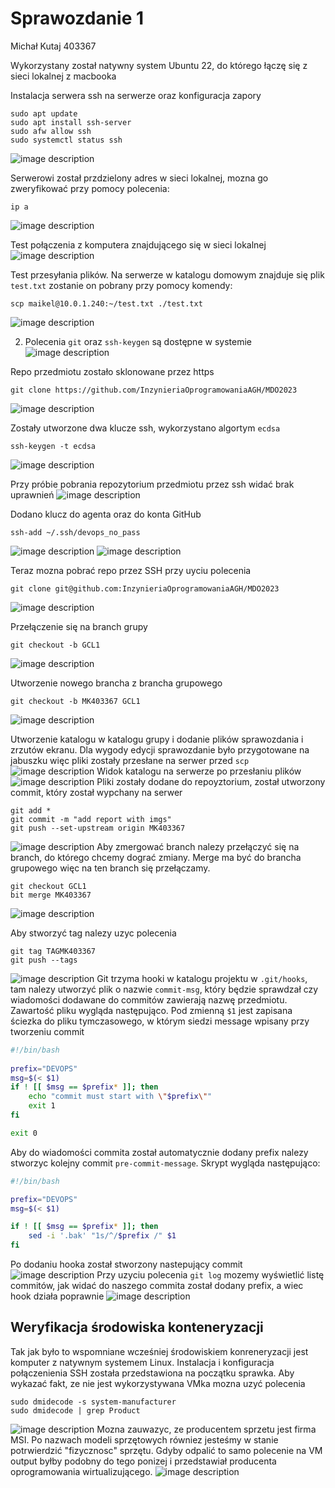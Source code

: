 # Sprawozdanie 1
Michał Kutaj
403367

Wykorzystany został natywny system Ubuntu 22, do którego łączę się z sieci lokalnej z macbooka



Instalacja serwera ssh na serwerze oraz konfiguracja zapory
```
sudo apt update
sudo apt install ssh-server
sudo afw allow ssh
sudo systemctl status ssh
```
![image description](01-status-serwera-ssh.png)

Serwerowi został przdzielony adres w sieci lokalnej, mozna go zweryfikować przy pomocy polecenia:
```
ip a
```
![image description](02-adres-serwera.png)

Test połączenia z komputera znajdującego się w sieci lokalnej
![image description](polaczenie-przez-ssh.png)

Test przesyłania plików. Na serwerze w katalogu domowym znajduje się plik `test.txt` zostanie on pobrany przy pomocy komendy:
```
scp maikel@10.0.1.240:~/test.txt ./test.txt
```
![image description](transfer-plikow.png)

2. Polecenia `git` oraz `ssh-keygen` są dostępne w systemie
![image description](git-ssh-keygen.png)

Repo przedmiotu zostało sklonowane przez https
```
git clone https://github.com/InzynieriaOprogramowaniaAGH/MDO2023
```
![image description](clone-https.png)

Zostały utworzone dwa klucze ssh, wykorzystano algortym `ecdsa`
```
ssh-keygen -t ecdsa
```
![image description](klucze-ssh.png)

Przy próbie pobrania repozytorium przedmiotu przez ssh widać brak uprawnień
![image description](clone-ssh-brak-per.png)

Dodano klucz do agenta oraz do konta GitHub
```
ssh-add ~/.ssh/devops_no_pass
```
![image description](ssh-add.png)
![image description](github-klucze.png)

Teraz mozna pobrać repo przez SSH przy uyciu polecenia
```
git clone git@github.com:InzynieriaOprogramowaniaAGH/MDO2023
```
![image description](clone-ssh.png)

Przełączenie się na branch grupy
```
git checkout -b GCL1
```
![image description](git-checkout.png)

Utworzenie nowego brancha z brancha grupowego
```
git checkout -b MK403367 GCL1
```
![image description](git-checkout-nowy-br.png)

Utworzenie katalogu w katalogu grupy i dodanie plików sprawozdania i zrzutów ekranu. Dla wygody edycji sprawozdanie było przygotowane na jabuszku więc pliki zostały przesłane na serwer przed `scp`
![image description](scp-sprawko-img.png)
Widok katalogu na serwerze po przesłaniu plików
![image description](ls-katalogu.png)
Pliki zostały dodane do repoyztorium, został utworzony commit, który został wypchany na serwer
```
git add *
git commit -m "add report with imgs"
git push --set-upstream origin MK403367
```
![image description](push.png)
Aby zmergować branch nalezy przełączyć się na branch, do którego chcemy dograć zmiany. Merge ma być do brancha grupowego więc na ten branch się przełączamy.
```
git checkout GCL1
bit merge MK403367
```
![image description](merge.png)

Aby stworzyć tag nalezy uzyc polecenia
```
git tag TAGMK403367
git push --tags
```
![image description](tag.png)
Git trzyma hooki w katalogu projektu w `.git/hooks`, tam nalezy utworzyć plik o nazwie `commit-msg`, który będzie sprawdzał czy wiadomości dodawane do commitów zawierają nazwę przedmiotu.
Zawartość pliku wygląda następująco. Pod zmienną `$1` jest zapisana ściezka do pliku tymczasowego, w którym siedzi message wpisany przy tworzeniu commit
```bash
#!/bin/bash
 
prefix="DEVOPS"
msg=$(< $1)
if ! [[ $msg == $prefix* ]]; then
    echo "commit must start with \"$prefix\""
    exit 1
fi

exit 0
```

Aby do wiadomości commita został automatycznie dodany prefix nalezy stworzyc kolejny commit `pre-commit-message`. Skrypt wygląda następująco:
```bash
#!/bin/bash

prefix="DEVOPS"
msg=$(< $1)

if ! [[ $msg == $prefix* ]]; then
    sed -i '.bak' "1s/^/$prefix /" $1
fi
```
Po dodaniu hooka został stworzony nastepujący commit
![image description](hook-prefix-commit.png)
Przy uzyciu polecenia `git log` mozemy wyświetlić listę commitów, jak widać do naszego commita został dodany prefix, a wiec hook działa poprawnie
![image description](log-po-hooku.png)

## Weryfikacja środowiska konteneryzacji

Tak jak było to wspomniane wcześniej środowiskiem konreneryzacji jest komputer z natywnym systemem Linux. Instalacja i konfiguracja połączenienia SSH została przedstawiona na początku sprawka. Aby wykazać fakt, ze nie jest wykorzystywana VMka mozna uzyć polecenia 
```
sudo dmidecode -s system-manufacturer
sudo dmidecode | grep Product
``` 
![image description](vm.png)
Mozna zauwazyc, ze producentem sprzetu jest firma MSI. Po nazwach modeli sprzętowych równiez jesteśmy w stanie potrwierdzić "fizycznosc" sprzętu. Gdyby odpalić to samo polecenie na VM output byłby podobny do tego ponizej i przedstawiał producenta oprogramowania wirtualizującego.
![image description](przyklad-vm.png)